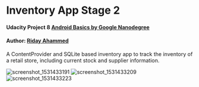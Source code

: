 # Inventory App Stage 2
#### Udacity Project 8 [Android Basics by Google Nanodegree](https://eu.udacity.com/course/android-basics-nanodegree-by-google--nd803)
#### Author: [Riday Ahammed](https://se.linkedin.com/in/riday-ahammed-6006aaa1)

A ContentProvider and SQLite based inventory app to track the inventory of a retail store, including current stock and supplier information.


![screenshot_1531433191](https://user-images.githubusercontent.com/31519139/42662132-c25dfefe-8630-11e8-8202-49ea9899dc7a.png)
![screenshot_1531433209](https://user-images.githubusercontent.com/31519139/42662133-c2d34556-8630-11e8-8eb5-8e19e3ab9734.png)
![screenshot_1531433223](https://user-images.githubusercontent.com/31519139/42662135-c3472426-8630-11e8-85ee-7554898d8a92.png)
